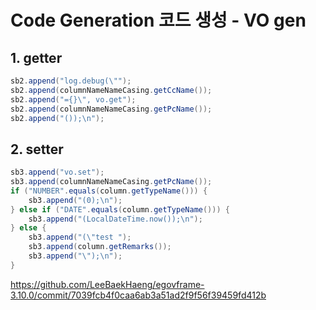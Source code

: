 # Code Generation 코드 생성 - VO gen

## 1. getter

```java
sb2.append("log.debug(\"");
sb2.append(columnNameNameCasing.getCcName());
sb2.append("={}\", vo.get");
sb2.append(columnNameNameCasing.getPcName());
sb2.append("());\n");
```

## 2. setter

```java
sb3.append("vo.set");
sb3.append(columnNameNameCasing.getPcName());
if ("NUMBER".equals(column.getTypeName())) {
	sb3.append("(0);\n");
} else if ("DATE".equals(column.getTypeName())) {
	sb3.append("(LocalDateTime.now());\n");
} else {
	sb3.append("(\"test ");
	sb3.append(column.getRemarks());
	sb3.append("\");\n");
}
```

<https://github.com/LeeBaekHaeng/egovframe-3.10.0/commit/7039fcb4f0caa6ab3a51ad2f9f56f39459fd412b>
